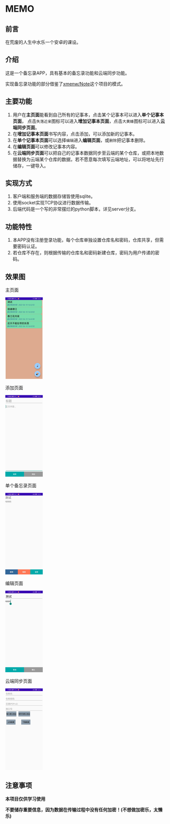 # MEMO

## 前言

在荒废的人生中水乐一个安卓的课设。

## 介绍

这是一个备忘录APP，具有基本的备忘录功能和云端同步功能。

实现备忘录功能的部分借鉴了[xmenw/Note](https://github.com/xmenw/Note)这个项目的模式。

## 主要功能

1. 用户在**主页面**能看到自己所有的记事本，点击某个记事本可以进入**单个记事本页面**， 点击`失落近亲`图标可以进入**增加记事本页面**，点击`大黄蜂`图标可以进入**云端同步页面**。
2. 在**增加记事本页面**书写内容，点击添加，可以添加新的记事本。
3. 在**单个记事本页面**可以选择`编辑`进入**编辑页面**，或`删除`把记事本删除。
4. 在**编辑页面**可以修改记事本内容。
5. 在**云端同步页面**可以把自己的记事本数据同步至云端的某个仓库，或把本地数据替换为云端某个仓库的数据，若不愿意每次填写云端地址，可以将地址先行储存，一键导入。

## 实现方式

1. 客户端和服务端的数据存储皆使用sqlite。
2. 使用socket实现TCP协议进行数据传输。
3. 后端代码是一个写的非常摆烂的python脚本，详见server分支。

## 功能特性

1. 本APP没有注册登录功能，每个仓库单独设置仓库名和密码，仓库共享，但需要密码认证。
2. 若仓库不存在，则根据传输的仓库名和密码新建仓库，密码为用户传递的密码。

## 效果图

主页面

<img src="README/主页面.jpg" alt="主页面" style="zoom:25%;" />

添加页面

<img src="README/添加页面.jpg" alt="添加页面" style="zoom:25%;" />

单个备忘录页面

<img src="README/单个备忘录页面.jpg" alt="单个备忘录页面" style="zoom:25%;" />

编辑页面

<img src="README/编辑页面.jpg" alt="编辑页面" style="zoom:25%;" />

云端同步页面

<img src="README/云端同步页面.jpg" alt="云端同步页面" style="zoom:25%;" />

## 注意事项

**本项目仅供学习使用**

**不要储存重要信息，因为数据在传输过程中没有任何加密！(不想做加密乐，太懒乐)**